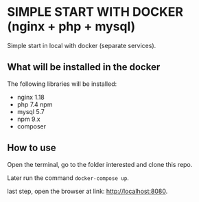 # SIMPLE START WITH DOCKER (nginx + php + mysql)
Simple start in local with docker (separate services).

## What will be installed in the docker
The following libraries will be installed:
- nginx 1.18
- php 7.4 npm
- mysql 5.7
- npm 9.x
- composer 

## How to use

Open the terminal, go to the folder interested and clone this repo.

Later run the command `docker-compose up`.

last step, open the browser at link: [http://localhost:8080](http://localhost:8080).